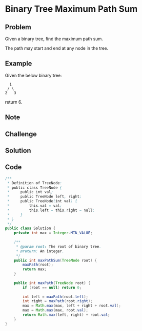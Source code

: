 Binary Tree Maximum Path Sum
===



Problem
-------

Given a binary tree, find the maximum path sum.

The path may start and end at any node in the tree.

Example
-------
Given the below binary tree:

      1
     / \
    2   3

return 6.


Note
---------

Challenge
---------

Solution
--------

Code
----

```java
/**
 * Definition of TreeNode:
 * public class TreeNode {
 *     public int val;
 *     public TreeNode left, right;
 *     public TreeNode(int val) {
 *         this.val = val;
 *         this.left = this.right = null;
 *     }
 * }
 */
public class Solution {
    private int max = Integer.MIN_VALUE;
    
    /**
     * @param root: The root of binary tree.
     * @return: An integer.
     */
    public int maxPathSum(TreeNode root) {
        maxPath(root);
        return max;
    }
    
    public int maxPath(TreeNode root) {
        if (root == null) return 0;
        
        int left = maxPath(root.left);
        int right = maxPath(root.right);
        max = Math.max(max, left + right + root.val);
        max = Math.max(max, root.val);
        return Math.max(left, right) + root.val;
    }
}
```